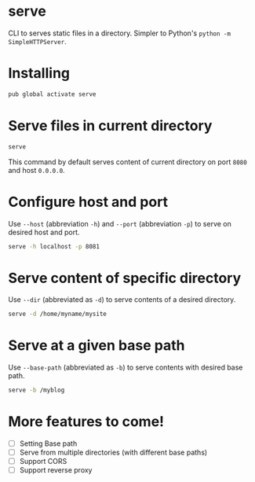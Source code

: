# serve

CLI to serves static files in a directory. Simpler to Python's `python -m SimpleHTTPServer`.

# Installing

```bash
pub global activate serve
```

# Serve files in current directory

```bash
serve
```

This command by default serves content of current directory on port `8080` and host `0.0.0.0`.

# Configure host and port

Use `--host` (abbreviation `-h`) and `--port` (abbreviation `-p`) to serve on desired host and port.

```bash
serve -h localhost -p 8081
```

# Serve content of specific directory

Use `--dir` (abbreviated as `-d`) to serve contents of a desired directory.

```bash
serve -d /home/myname/mysite
```

# Serve at a given base path

Use `--base-path` (abbreviated as `-b`) to serve contents with desired base path.

```bash
serve -b /myblog
```

# More features to come!

+ [ ] Setting Base path
+ [ ] Serve from multiple directories (with different base paths)
+ [ ] Support CORS
+ [ ] Support reverse proxy